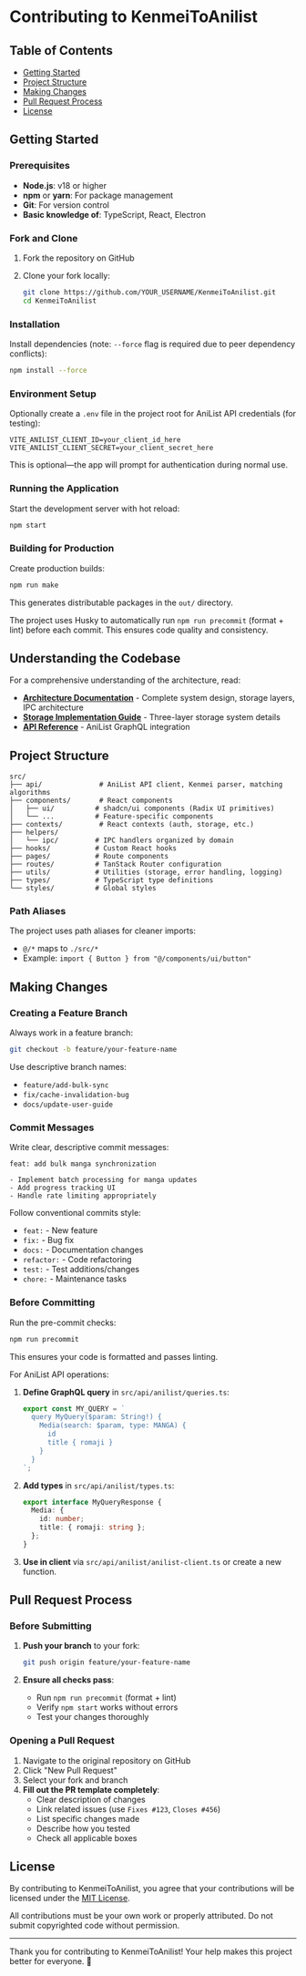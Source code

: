 # Contributing to KenmeiToAnilist

## Table of Contents

- [Getting Started](#getting-started)
- [Project Structure](#project-structure)
- [Making Changes](#making-changes)
- [Pull Request Process](#pull-request-process)
- [License](#license)

## Getting Started

### Prerequisites

- **Node.js**: v18 or higher
- **npm** or **yarn**: For package management
- **Git**: For version control
- **Basic knowledge of**: TypeScript, React, Electron

### Fork and Clone

1. Fork the repository on GitHub
2. Clone your fork locally:

   ```bash
   git clone https://github.com/YOUR_USERNAME/KenmeiToAnilist.git
   cd KenmeiToAnilist
   ```

### Installation

Install dependencies (note: `--force` flag is required due to peer dependency conflicts):

```bash
npm install --force
```

### Environment Setup

Optionally create a `.env` file in the project root for AniList API credentials (for testing):

```env
VITE_ANILIST_CLIENT_ID=your_client_id_here
VITE_ANILIST_CLIENT_SECRET=your_client_secret_here
```

This is optional—the app will prompt for authentication during normal use.

### Running the Application

Start the development server with hot reload:

```bash
npm start
```

### Building for Production

Create production builds:

```bash
npm run make
```

This generates distributable packages in the `out/` directory.

The project uses Husky to automatically run `npm run precommit` (format + lint) before each commit. This ensures code quality and consistency.

## Understanding the Codebase

For a comprehensive understanding of the architecture, read:

- **[Architecture Documentation](./docs/guides/ARCHITECTURE.md)** - Complete system design, storage layers, IPC architecture
- **[Storage Implementation Guide](./docs/guides/STORAGE_IMPLEMENTATION.md)** - Three-layer storage system details
- **[API Reference](./docs/guides/API_REFERENCE.md)** - AniList GraphQL integration

## Project Structure

```text
src/
├── api/              # AniList API client, Kenmei parser, matching algorithms
├── components/       # React components
│   ├── ui/          # shadcn/ui components (Radix UI primitives)
│   └── ...          # Feature-specific components
├── contexts/         # React contexts (auth, storage, etc.)
├── helpers/
│   └── ipc/         # IPC handlers organized by domain
├── hooks/           # Custom React hooks
├── pages/           # Route components
├── routes/          # TanStack Router configuration
├── utils/           # Utilities (storage, error handling, logging)
├── types/           # TypeScript type definitions
└── styles/          # Global styles
```

### Path Aliases

The project uses path aliases for cleaner imports:

- `@/*` maps to `./src/*`
- Example: `import { Button } from "@/components/ui/button"`

## Making Changes

### Creating a Feature Branch

Always work in a feature branch:

```bash
git checkout -b feature/your-feature-name
```

Use descriptive branch names:

- `feature/add-bulk-sync`
- `fix/cache-invalidation-bug`
- `docs/update-user-guide`

### Commit Messages

Write clear, descriptive commit messages:

```text
feat: add bulk manga synchronization

- Implement batch processing for manga updates
- Add progress tracking UI
- Handle rate limiting appropriately
```

Follow conventional commits style:

- `feat:` - New feature
- `fix:` - Bug fix
- `docs:` - Documentation changes
- `refactor:` - Code refactoring
- `test:` - Test additions/changes
- `chore:` - Maintenance tasks

### Before Committing

Run the pre-commit checks:

```bash
npm run precommit
```

This ensures your code is formatted and passes linting.

For AniList API operations:

1. **Define GraphQL query** in `src/api/anilist/queries.ts`:

   ```typescript
   export const MY_QUERY = `
     query MyQuery($param: String!) {
       Media(search: $param, type: MANGA) {
         id
         title { romaji }
       }
     }
   `;
   ```

2. **Add types** in `src/api/anilist/types.ts`:

   ```typescript
   export interface MyQueryResponse {
     Media: {
       id: number;
       title: { romaji: string };
     };
   }
   ```

3. **Use in client** via `src/api/anilist/anilist-client.ts` or create a new function.

## Pull Request Process

### Before Submitting

1. **Push your branch** to your fork:

   ```bash
   git push origin feature/your-feature-name
   ```

2. **Ensure all checks pass**:
   - Run `npm run precommit` (format + lint)
   - Verify `npm start` works without errors
   - Test your changes thoroughly

### Opening a Pull Request

1. Navigate to the original repository on GitHub
2. Click "New Pull Request"
3. Select your fork and branch
4. **Fill out the PR template completely**:
   - Clear description of changes
   - Link related issues (use `Fixes #123`, `Closes #456`)
   - List specific changes made
   - Describe how you tested
   - Check all applicable boxes

## License

By contributing to KenmeiToAnilist, you agree that your contributions will be licensed under the [MIT License](./LICENSE).

All contributions must be your own work or properly attributed. Do not submit copyrighted code without permission.

---

Thank you for contributing to KenmeiToAnilist! Your help makes this project better for everyone. 🎉
